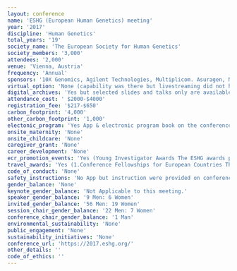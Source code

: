 ```yaml
---
layout: conference 
name: 'ESHG (European Human Genetics) meeting'
year: '2017'
discipline: 'Human Genetics'
total_years: '19'
society_name: 'The European Society for Human Genetics'
society_members: '3,000'
attendees: '2,000'
venue: 'Vienna, Austria'
frequency: 'Annual'
sponsors: '10X Genomics, Agilent Technologies, Multiplicom. Asuragen, NanoString Technologies, BD Life Sciences, NimaGen, BGI, NIPD Genetics, BLUEBEE, Progeny Genetics, Blueprint Genetics, Promega, Canon BioMedical, QIAGEN, Centogene, Repositive, Congenica, Roche Sequencing Solutions, Covaris, Sekisui Diagnostics, Enzo Life Sciences, Sistemas Genómicos, Fabric Genomics,, Sophia Genetics, Face2Gene, Springer Nature, Illumina, Theragen Etex, Integrated, DNA Technologies, Thermo Fisher Scientific, Leymus Genomics, Wiley Publishing'
virtual_option: 'None (capability was there but livestreaming did not happen to hubs globally:The plenary lecture hall is equipped with a live transmission possibility to the Live area area in the exhibition. )'
digital_archives: 'Yes but selected slides and talks only are available via conference Youtube channel'
attendance_cost: ' $2000-$4000'
registration_fee: '$217-$650'
carbon_footprint: '4,000'
other_carbon_footprint: '1,000'
electonic_program: 'Yes App & electronic program book on the conference website is available'
onsite_maternity: 'None'
onsite_childcare: 'None'
caregiver_grant: 'None'
career_development: 'None'
ecr_promotion_events: 'Yes (Young Investigator Awards The ESHG awards prizes of EUR 500.- (together with a free participation at the next meeting) for outstanding research by young scientists presented as a spoken contribution at the conference, namely: – Young Investigator Awards for Outstanding Science – Isabelle Oberlé Award for Research on Genetics of Intellectual Disability – Lodewijk Sandkuijl Award for the best talk in Statistical Genetics – Vienna Medical Academy Award for the best talk in Translational Medicine – Mia Neri Award for the best talk in Cancer Research – ELPAG Award for the best talk in the ELPAG track – ESHG Poster Awards All young scientists submitting spoken presentations are encouraged to apply by ticking the corresponding box during submission. The nominee must be first author (i.e. presenting author) on an abstract submitted for spoken presentation and should not be more than four years post-doctoral and not a Principal Investigator (P.I.). The best scored abstracts, which could not be selected for oral presentation will automatically compete for the ESHG Poster Awards.)'
travel_awards: 'Yes (1.Conference Fellowships for European Countries The ESHG provides 70 conference fellowships, which will be awarded by the Scientific Programme Committee to Young Investigators (not more than 4 years post-doctoral) from a restricted number European Countries based on abstract acceptance. The fellowship comprises the waiving of the registration fee, as well as EUR 300.- as contribution towards travel expenses.  2.Conference Fellowships for Non-European Countries The ESHG provides 20 conference fellowships, which will be awarded by the Scientific Programme Committee to Young Investigators (not more than 4 years post-doctoral) from a restricted number Non-European Countries (5 fellowships for each Middle and South America, Africa, Middle East and Asia) based on abstract acceptance.  3.Conference Fellowships of Excellence The ESHG provides 5 conference fellowships, which will be awarded by the Scientific Programme Committee to the best submissions by Young Investigators (not more than 4 years post-doctoral) based on the peer-reviewing process. No country restrictions do apply. The fellowship comprises the waiving of the registration fee, as well as EUR 600.- as contribution towards travel expenses.  4. ‘National’ Fellowships The ESHG is offering fellowships to young investigators under 35 years of age via the National Human Genetics Societies of Europe. The national society will select one fellowship holder, which should comply with the following criteria: – She/he should be a member of the national society. – She/he should have shown excellence in the field of human genetics, and/or have given a good presentation/poster at the latest national meeting. Limitations: – She/he should not be over 35 years of age – She/he cannot receive more than one fellowship in consecutive years. Formalities: Please inquire with your national society. Benefits: – Free registration (including social events and lunches) – Accommodation and Travel support up to a maximum amount of EUR 600.)'
code_of_conduct: 'None'
safety_instructions: 'No App but instruction were provided on conference website(Safety – Crime Copenhagen remains a relatively safe, secure city. However, use of common sense is (always) required, as in any large city. Experience has shown that some basic precautionary measures should always be kept in mind in any city: – Do not carry important items like flight tickets, passports etc. with you when visiting the conference or strolling through the city, leave them in the hotel safe during your stay. Rather carry a Xerox copy of your passport or an identity card with you. – Try not to carry all documents, money, credit cards and other essential items and valuables in one bag or purse. If it is lost or stolen, everything will be gone and might be difficult to replace on short notice, especially passports and visa to return to your country of residence. – Take off your name badge when leaving the conference centre. – In heavily frequented tourist zones and the metro at rush hour, be aware of attemps of scam and pickpocketing. – Do not respond to anybody unknown to you who comes up to you on the street engaging you in a conversation, no matter how safe they appear to be. A list of current scam schemes and further advice can be found: Further advice can be found on Copenhagen Trip Advisory website) '
gender_balance: 'None'
keynote_gender_balance: 'Not Applicable to this meeting.'
speaker_gender_balance: '9 Men: 6 Women'
invited_gender_balance: '56 Men: 19 Women'
session_chair_gender_balance: '22 Men: 7 Women'
conference_chair_gender_balance: '1 Man'
environmental_sustainability: 'None'
public_engagement: 'None'
sustainability_initiatives: 'None'
conference_url: 'https://2017.eshg.org/'
other_details: ''
code_of_ethics: ''
---
```

